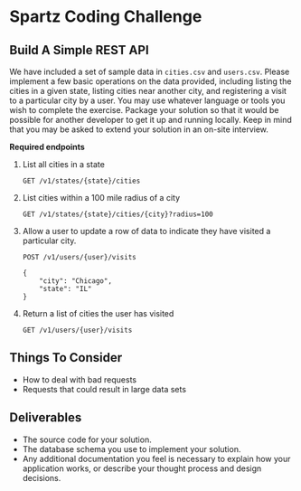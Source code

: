 # Spartz Coding Challenge

## Build A Simple REST API

We have included a set of sample data in `cities.csv` and `users.csv`. Please implement a few basic operations on the data provided, including listing the cities in a given state, listing cities near another city, and registering a visit to a particular city by a user.  You may use whatever language or tools you wish to complete the exercise.  Package your solution so that it would be possible for another developer to get it up and running locally.  Keep in mind that you may be asked to extend your solution in an on-site interview.

**Required endpoints**

1. List all cities in a state

	`GET /v1/states/{state}/cities`

2. List cities within a 100 mile radius of a city

	`GET /v1/states/{state}/cities/{city}?radius=100`

3. Allow a user to update a row of data to indicate they have visited a particular city.

	`POST /v1/users/{user}/visits`

	```
	{
		"city": "Chicago",
		"state": "IL"
	}
	```

4. Return a list of cities the user has visited

	`GET /v1/users/{user}/visits`

## Things To Consider

- How to deal with bad requests
- Requests that could result in large data sets


## Deliverables

- The source code for your solution.
- The database schema you use to implement your solution.
- Any additional documentation you feel is necessary to explain how your application works, or describe your thought process and design decisions.



